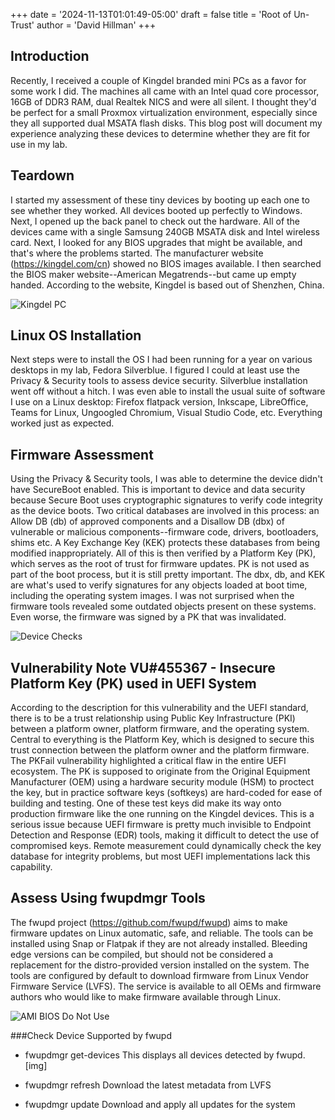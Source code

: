 +++
date = '2024-11-13T01:01:49-05:00'
draft = false 
title = 'Root of Un-Trust'
author = 'David Hillman'
+++
## Introduction

Recently, I received a couple of Kingdel branded mini PCs as a favor for some work I did. The machines all came with an Intel quad core processor, 16GB of DDR3 RAM, dual Realtek NICS and were all silent. I thought they'd be perfect for a small Proxmox virtualization environment, especially since they all supported dual MSATA flash disks. This blog post will document my experience analyzing these devices to determine whether they are fit for use in my lab.

## Teardown

I started my assessment of these tiny devices by booting up each one to see whether they worked. All devices booted up perfectly to Windows. Next, I opened up the back panel to check out the hardware. All of the devices came with a single Samsung 240GB MSATA disk and Intel wireless card. Next, I looked for any BIOS upgrades that might be available, and that's where the problems started. The manufacturer website (https://kingdel.com/cn) showed no BIOS images available. I then searched the BIOS maker website--American Megatrends--but came up empty handed. According to the website, Kingdel is based out of Shenzhen, China.

![Kingdel PC](/05_kingdel_pc.jpg 'Kingdel PC')

## Linux OS Installation

Next steps were to install the OS I had been running for a year on various desktops in my lab, Fedora Silverblue. I figured I could at least use the Privacy & Security tools to assess device security. Silverblue installation went off without a hitch. I was even able to install the usual suite of software I use on a Linux desktop: Firefox flatpack version, Inkscape, LibreOffice, Teams for Linux, Ungoogled Chromium, Visual Studio Code, etc. Everything worked just as expected.

## Firmware Assessment

Using the Privacy & Security tools, I was able to determine the device didn't have SecureBoot enabled. This is important to device and data security because Secure Boot uses cryptographic signatures to verify code integrity as the device boots. Two critical databases are involved in this process: an Allow DB (db) of approved components and a Disallow DB (dbx) of vulnerable or malicious components--firmware code, drivers, bootloaders, shims etc. A Key Exchange Key (KEK) protects these databases from being modified inappropriately. All of this is then verified by a Platform Key (PK), which serves as the root of trust for firmware updates. PK is not used as part of the boot process, but it is still pretty important. The dbx, db, and KEK are what's used to verify signatures for any objects loaded at boot time, including the operating system images. I was not surprised when the firmware tools revealed some outdated objects present on these systems. Even worse, the firmware was signed by a PK that was invalidated. 

![Device Checks](/00_device_checks_result.jpg 'Device Checks')

## Vulnerability Note VU#455367 - Insecure Platform Key (PK) used in UEFI System

According to the description for this vulnerability and the UEFI standard, there is to be a trust relationship using Public Key Infrastructure (PKI) between a platform owner, platform firmware, and the operating system. Central to everything is the Platform Key, which is designed to secure this trust connection between the platform owner and the platform firmware. The PKFail vulnerability highlighted a critical flaw in the entire UEFI ecosystem. The PK is supposed to originate from the Original Equipment Manufacturer (OEM) using a hardware security module (HSM) to proctect the key, but in practice software keys (softkeys) are hard-coded for ease of building and testing. One of these test keys did make its way onto production firmware like the one running on the Kingdel devices. This is a serious issue because UEFI firmware is pretty much invisible to Endpoint Detection and Response (EDR) tools, making it difficult to detect the use of compromised keys. Remote measurement could dynamically check the key database for integrity problems, but most UEFI implementations lack this capability.

## Assess Using fwupdmgr Tools

The fwupd project (https://github.com/fwupd/fwupd) aims to make firmware updates on Linux automatic, safe, and reliable. The tools can be installed using Snap or Flatpak if they are not already installed. Bleeding edge versions can be compiled, but should not be considered a replacement for the distro-provided version installed on the system. The tools are configured by default to download firmware from Linux Vendor Firmware Service (LVFS). The service is available to all OEMs and firmware authors who would like to make firmware available through Linux.

![AMI BIOS Do Not Use](/03_ami_bios_do_not_use.jpg 'AMI BIOS Do Not Use')

###Check Device Supported by fwupd

- fwupdmgr get-devices
This displays all devices detected by fwupd. [img]

- fwupdmgr refresh
Download the latest metadata from LVFS

- fwupdmgr update
Download and apply all updates for the system


